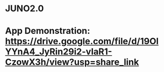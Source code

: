 # JUNO2.0
# App Demonstration: https://drive.google.com/file/d/19OlYYnA4_JyRin29i2-vIaR1-CzowX3h/view?usp=share_link
